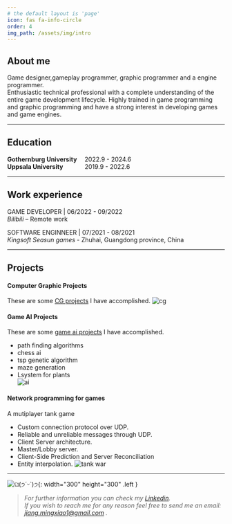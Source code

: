 ```yaml
---
# the default layout is 'page'
icon: fas fa-info-circle
order: 4
img_path: /assets/img/intro
---
```


## About me
Game designer,gameplay programmer, graphic programmer and a engine programmer.  
Enthusiastic technical professional with a complete understanding of the entire game development lifecycle. Highly trained in game programming and graphic programming and have a strong interest in developing games and game engines.    

*****
## Education 
__Gothernburg University__  &emsp;2022.9 - 2024.6   
__Uppsala University__  &emsp; &emsp;&emsp;2019.9 - 2022.6

******
## Work experience

GAME DEVELOPER | 06/2022 - 09/2022   
*Bilibili* – Remote work

SOFTWARE ENGINNEER | 07/2021 - 08/2021   
*Kingsoft Seasun games* - Zhuhai, Guangdong province, China 

*****
## Projects

#### Computer Graphic Projects
These are some [CG projects](/posts/cgLab) I have accomplished.
![cg](cg.png) 

#### Game AI Projects
These are some [game ai projects](/posts/gameai) I have accomplished.
- path finding algorithms
- chess ai
- tsp genetic algorithm
- maze generation
- Lsystem for plants  
![ai](ai.png) 

#### Network programming for games 
A mutiplayer tank game 
- Custom connection protocol over UDP.
- Reliable and unreliable messages through UDP.
- Client Server architecture.
- Master/Lobby server.
- Client-Side Prediction and Server Reconciliation
- Entity interpolation.
![tank war](net.png)  

*************************** 
 
![ଘ(੭ˊᵕˋ)੭](popocat.gif){: width="300" height="300" .left }  
>*For further information you can check my [Linkedin](https://www.linkedin.com/in/mingxiao-jiang/).*   
>*If you wish to reach me for any reason feel free to send me an email: jiang.mingxiao1@gmail.com .*  
